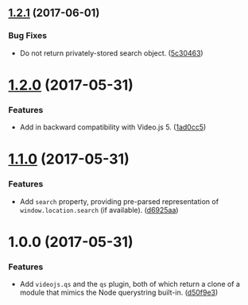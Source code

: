 <a name="1.2.1"></a>
## [1.2.1](https://github.com/videojs/videojs-qs/compare/v1.2.0...v1.2.1) (2017-06-01)

### Bug Fixes

* Do not return privately-stored search object. ([5c30463](https://github.com/videojs/videojs-qs/commit/5c30463))

<a name="1.2.0"></a>
# [1.2.0](https://github.com/videojs/videojs-qs/compare/v1.1.0...v1.2.0) (2017-05-31)

### Features

* Add in backward compatibility with Video.js 5. ([1ad0cc5](https://github.com/videojs/videojs-qs/commit/1ad0cc5))

<a name="1.1.0"></a>
# [1.1.0](https://github.com/videojs/videojs-qs/compare/v1.0.0...v1.1.0) (2017-05-31)

### Features

* Add `search` property, providing pre-parsed representation of `window.location.search` (if available). ([d6925aa](https://github.com/videojs/videojs-qs/commit/d6925aa))

<a name="1.0.0"></a>
# 1.0.0 (2017-05-31)

### Features

* Add `videojs.qs` and the `qs` plugin, both of which return a clone of a module that mimics the Node querystring built-in. ([d50f9e3](https://github.com/videojs/videojs-qs/commit/d50f9e3))

